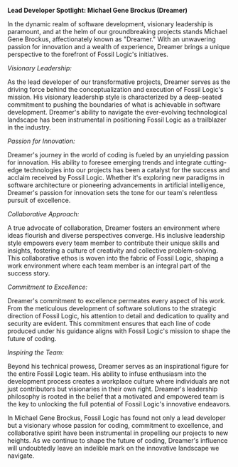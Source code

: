 **Lead Developer Spotlight: Michael Gene Brockus (Dreamer)**

In the dynamic realm of software development, visionary leadership is paramount, and at the helm of our groundbreaking projects stands Michael Gene Brockus, affectionately known as "Dreamer." With an unwavering passion for innovation and a wealth of experience, Dreamer brings a unique perspective to the forefront of Fossil Logic's initiatives.

*Visionary Leadership:*

As the lead developer of our transformative projects, Dreamer serves as the driving force behind the conceptualization and execution of Fossil Logic's mission. His visionary leadership style is characterized by a deep-seated commitment to pushing the boundaries of what is achievable in software development. Dreamer's ability to navigate the ever-evolving technological landscape has been instrumental in positioning Fossil Logic as a trailblazer in the industry.

*Passion for Innovation:*

Dreamer's journey in the world of coding is fueled by an unyielding passion for innovation. His ability to foresee emerging trends and integrate cutting-edge technologies into our projects has been a catalyst for the success and acclaim received by Fossil Logic. Whether it's exploring new paradigms in software architecture or pioneering advancements in artificial intelligence, Dreamer's passion for innovation sets the tone for our team's relentless pursuit of excellence.

*Collaborative Approach:*

A true advocate of collaboration, Dreamer fosters an environment where ideas flourish and diverse perspectives converge. His inclusive leadership style empowers every team member to contribute their unique skills and insights, fostering a culture of creativity and collective problem-solving. This collaborative ethos is woven into the fabric of Fossil Logic, shaping a work environment where each team member is an integral part of the success story.

*Commitment to Excellence:*

Dreamer's commitment to excellence permeates every aspect of his work. From the meticulous development of software solutions to the strategic direction of Fossil Logic, his attention to detail and dedication to quality and security are evident. This commitment ensures that each line of code produced under his guidance aligns with Fossil Logic's mission to shape the future of coding.

*Inspiring the Team:*

Beyond his technical prowess, Dreamer serves as an inspirational figure for the entire Fossil Logic team. His ability to infuse enthusiasm into the development process creates a workplace culture where individuals are not just contributors but visionaries in their own right. Dreamer's leadership philosophy is rooted in the belief that a motivated and empowered team is the key to unlocking the full potential of Fossil Logic's innovative endeavors.

In Michael Gene Brockus, Fossil Logic has found not only a lead developer but a visionary whose passion for coding, commitment to excellence, and collaborative spirit have been instrumental in propelling our projects to new heights. As we continue to shape the future of coding, Dreamer's influence will undoubtedly leave an indelible mark on the innovative landscape we navigate.
